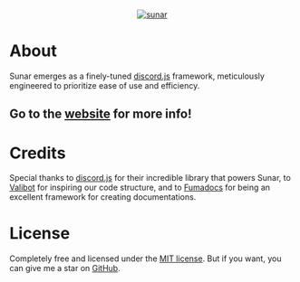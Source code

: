 <div align="center">
	<br />
	<p>
		<a href="https://sunar.js.org"><img src="https://sunar.js.org/simple-banner.png" alt="sunar" /></a>
	</p>
</div>

# About
Sunar emerges as a finely-tuned [discord.js](https://discord.js.org) framework, meticulously engineered to prioritize ease of use and efficiency.

## Go to the [website](https://sunar.js.org) for more info!

# Credits
Special thanks to [discord.js](https://discord.js.org) for their incredible library that powers Sunar, to [Valibot](https://github.com/fabian-hiller/valibot) for inspiring our code structure, and to [Fumadocs](https://fumadocs.vercel.app/) for being an excellent framework for creating documentations.

# License
Completely free and licensed under the [MIT license](https://github.com/sunarjs/sunar/blob/main/README.md). But if you want, you can give me a star on [GitHub](https://github.com/sunarjs/sunar).